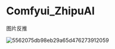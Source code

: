 # Comfyui_ZhipuAI

图片反推

![5562075db98eb29a65d476273912059](https://github.com/StartHua/Comfyui_CXH_ZhipuAI/assets/22284244/70c1f0f4-a58a-4643-b3d4-673f7acaebd6)
